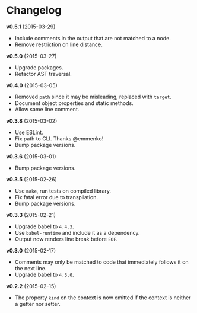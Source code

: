 # Changelog

**v0.5.1** (2015-03-29)
* Include comments in the output that are not matched to a node.
* Remove restriction on line distance.

**v0.5.0** (2015-03-27)
* Upgrade packages.
* Refactor AST traversal.

**v0.4.0** (2015-03-05)
* Removed `path` since it may be misleading, replaced with `target`.
* Document object properties and static methods.
* Allow same line comment.

**v0.3.8** (2015-03-02)
* Use ESLint.
* Fix path to CLI. Thanks @emmenko!
* Bump package versions.

**v0.3.6** (2015-03-01)
* Bump package versions.

**v0.3.5** (2015-02-26)
* Use `make`, run tests on compiled library.
* Fix fatal error due to transpilation.
* Bump package versions.

**v0.3.3** (2015-02-21)
- Upgrade babel to `4.4.3`.
- Use `babel-runtime` and include it as a dependency.
- Output now renders line break before `EOF`.

**v0.3.0** (2015-02-17)
- Comments may only be matched to code that immediately follows it on the next line.
- Upgrade babel to `4.3.0`.

**v0.2.2** (2015-02-15)
- The property `kind` on the context is now omitted if the context is neither a getter nor setter.
